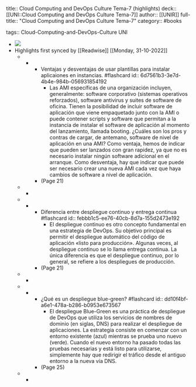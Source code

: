 title:: Cloud Computing and DevOps Culture Tema-7 (highlights)
deck:: [[UNI::Cloud Computing and DevOps Culture Tema-7]]
author:: [[UNIR]]
full-title:: "Cloud Computing and DevOps Culture Tema-7"
category:: #books

tags:: Cloud-Computing-and-DevOps-Culture UNI

- ![](https://readwise-assets.s3.amazonaws.com/media/uploaded_book_covers/profile_22942/0986d8bf-2723-4f35-ad26-3209485cdcef.png)
- Highlights first synced by [[Readwise]] [[Monday, 31-10-2022]]
	- -
		- Ventajas y desventajas de usar plantillas para instalar aplicaiones en instancias. #flashcard
		  id:: 6d7561b3-3e7d-4b4e-984b-056931854192
			- Las  AMI  específicas  de  una  organización incluyen,  generalmente:  software corporativo (sistemas operativos reforzados), software antivirus y suites de software de  oficina.  Tienen  la  posibilidad  de  incluir  software  de  aplicación  que  viene empaquetado junto con la AMI o puede contener scripts y software que permitan a la  instancia  de  instalar  el  software  de  aplicación  al  momento  del  lanzamiento, llamada booting. ¿Cuáles  son  los  pros  y  contras  de  cargar,  de  antemano,  software  de  nivel  de aplicación en una AMI? Como ventaja, hemos de indicar que pueden  ser lanzados con  gran  rapidez,  ya  que  no  es  necesario  instalar  ningún  software  adicional  en  el arranque.  Como  desventaja,  hay  que  indicar  que  puede  ser  necesario  crear  una nueva AMI cada vez que haya cambios de software a nivel de aplicación.
		- (Page 21)
	- -
	- -
		- Diferencia entre despliegue continuo y entrega continua #flashcard
		  id:: febbb1c5-ee76-40cb-8d7a-155d2473e192
			- El despliegue continuo es otro concepto fundamental en una estrategia de DevOps. Su objetivo principal es permitir el despliegue automático del código de aplicación «listo para producción». Algunas veces, al despliegue continuo se lo llama entrega continua. La única diferencia es que el despliegue continuo, por lo general, se refiere a los despliegues de producción.
		- (Page 21)
	- -
	- -
		- ¿Qué es un despliegue blue-green? #flashcard
		  id:: dd10f4bf-a6e1-478a-b286-b0953e673567
			- El  despliegue  Blue-Green  es  una  práctica  de  despliegue  de  DevOps  que  utiliza  los servicios  de  nombres  de  dominio  (en  siglas,  DNS)  para  realizar  el  despliegue  de aplicaciones.  La  estrategia  consiste  en  comenzar  con  un  entorno  existente  (azul) mientras se prueba uno nuevo (verde). Cuando el nuevo entorno ha pasado todas las pruebas necesarias y está listo para utilizarse, simplemente hay que redirigir el tráfico desde el antiguo entorno a la nueva vía DNS.
		- (Page 25)
	- -